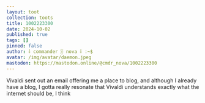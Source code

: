 ```yaml
---
layout: toot
collection: toots
title: 1002223300
date: 2024-10-02
published: true
tags: []
pinned: false
author: ⸸ commander ░ nova ⸸ :~$
avatar: /img/avatar/daemon.jpeg
mastodon: https://mastodon.online/@cmdr_nova/1002223300
---
```


Vivaldi sent out an email offering me a place to blog, and although I already have a blog, I gotta really resonate that Vivaldi understands exactly what the internet should be, I think
